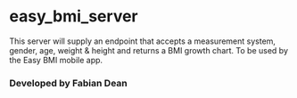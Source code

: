 # easy_bmi_server
This server will supply an endpoint that accepts a measurement system, gender, age, weight &amp; height and returns a BMI growth chart. To be used by the Easy BMI mobile app.
<br>
### Developed by Fabian Dean
